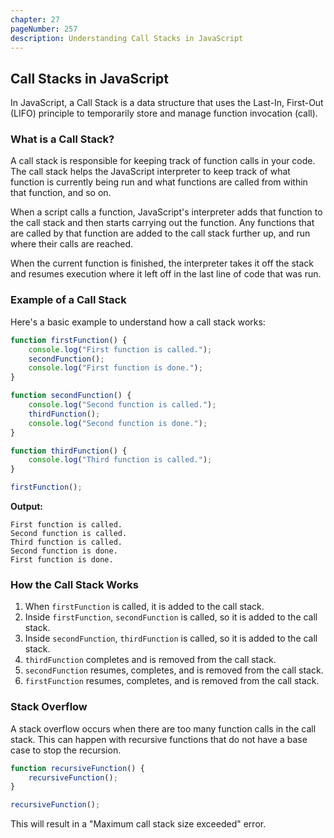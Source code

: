 ```yaml
---
chapter: 27
pageNumber: 257
description: Understanding Call Stacks in JavaScript 
---
```


## Call Stacks in JavaScript

In JavaScript, a Call Stack is a data structure that uses the Last-In, First-Out (LIFO) principle to temporarily store and manage function invocation (call).

### What is a Call Stack?

A call stack is responsible for keeping track of function calls in your code. The call stack helps the JavaScript interpreter to keep track of what function is currently being run and what functions are called from within that function, and so on.

When a script calls a function, JavaScript's interpreter adds that function to the call stack and then starts carrying out the function. Any functions that are called by that function are added to the call stack further up, and run where their calls are reached.

When the current function is finished, the interpreter takes it off the stack and resumes execution where it left off in the last line of code that was run.

### Example of a Call Stack

Here's a basic example to understand how a call stack works:

```javascript
function firstFunction() {
    console.log("First function is called.");
    secondFunction();
    console.log("First function is done.");
}

function secondFunction() {
    console.log("Second function is called.");
    thirdFunction();
    console.log("Second function is done.");
}

function thirdFunction() {
    console.log("Third function is called.");
}

firstFunction();
```

**Output:**

```
First function is called.
Second function is called.
Third function is called.
Second function is done.
First function is done.
```

### How the Call Stack Works

1. When `firstFunction` is called, it is added to the call stack.
2. Inside `firstFunction`, `secondFunction` is called, so it is added to the call stack.
3. Inside `secondFunction`, `thirdFunction` is called, so it is added to the call stack.
4. `thirdFunction` completes and is removed from the call stack.
5. `secondFunction` resumes, completes, and is removed from the call stack.
6. `firstFunction` resumes, completes, and is removed from the call stack.

### Stack Overflow

A stack overflow occurs when there are too many function calls in the call stack. This can happen with recursive functions that do not have a base case to stop the recursion.

```javascript
function recursiveFunction() {
    recursiveFunction();
}

recursiveFunction();
```

This will result in a "Maximum call stack size exceeded" error.
